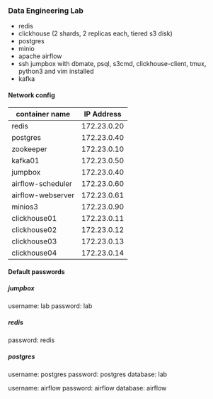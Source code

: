 ### Data Engineering Lab
- redis
- clickhouse (2 shards, 2 replicas each, tiered s3 disk)
- postgres
- minio
- apache airflow
- ssh jumpbox with dbmate, psql, s3cmd, clickhouse-client, tmux, python3 and vim installed
- kafka

#### Network config

| container name    | IP Address  |
| --------------    | ----------  |
| redis             | 172.23.0.20 |
| postgres          | 172.23.0.40 |
| zookeeper         | 172.23.0.10 |
| kafka01           | 172.23.0.50 |
| jumpbox           | 172.23.0.40 |
| airflow-scheduler | 172.23.0.60 |
| airflow-webserver | 172.23.0.61 |
| minios3           | 172.23.0.90 |
| clickhouse01      | 172.23.0.11 |
| clickhouse02      | 172.23.0.12 |
| clickhouse03      | 172.23.0.13 |
| clickhouse04      | 172.23.0.14 |

#### Default passwords
##### jumpbox
username: lab
password: lab
##### redis
password: redis
##### postgres
username: postgres
password: postgres
database: lab

username: airflow
password: airflow
database: airflow

